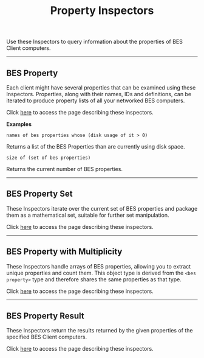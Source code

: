 ﻿---
title: Property Inspectors
---

Use these Inspectors to query information about the properties of BES Client computers.

---

## BES Property

Each client might have several properties that can be examined using these Inspectors.
Properties, along with their names, IDs and definitions, can be iterated to produce property lists of all your networked BES computers.

Click [here](/relevance/reference/bes-property.html) to access the page describing these inspectors.

**Examples**

```relevance
names of bes properties whose (disk usage of it > 0) 
```

Returns a list of the BES Properties than are currently using disk space.

```relevance
size of (set of bes properties)
```

Returns the current number of BES properties.

---

## BES Property Set

These Inspectors iterate over the current set of BES properties and package them as a mathematical set, suitable for further set manipulation.

Click [here](/relevance/reference/bes-property-set.html) to access the page describing these inspectors.

---


## BES Property with Multiplicity

These Inspectors handle arrays of BES properties, allowing you to extract unique properties and count them.
This object type is derived from the `<bes property>` type and therefore shares the same properties as that type.

Click [here](/relevance/reference/bes-property-with-multiplicity.html) to access the page describing these inspectors.

---

## BES Property Result

These Inspectors return the results returned by the given properties of the specified BES Client computers.

Click [here](/relevance/reference/bes-property-result.html) to access the page describing these inspectors.

